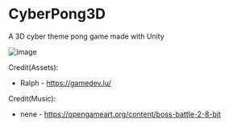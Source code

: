 # CyberPong3D
 A 3D cyber theme pong game made with Unity
 
 ![image](https://user-images.githubusercontent.com/60242731/164145494-170cfe0b-dea9-4b6a-8212-78bbb63fddb5.png)

Credit(Assets):
- Ralph - https://gamedev.lu/

Credit(Music):
- nene - https://opengameart.org/content/boss-battle-2-8-bit
